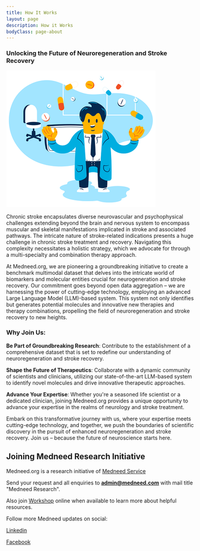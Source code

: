 ```yaml
---
title: How It Works
layout: page
description: How it Works
bodyClass: page-about
---
```


### Unlocking the Future of Neuroregeneration and Stroke Recovery

![Order on Medneed](/images/illustrations/doc-pharm.png)

Chronic stroke encapsulates diverse neurovascular and psychophysical challenges extending beyond the brain and nervous system to encompass muscular and skeletal manifestations implicated in stroke and associated pathways. The intricate nature of stroke-related indications presents a huge challenge in chronic stroke treatment and recovery. Navigating this complexity necessitates a holistic strategy, which we advocate for through a multi-specialty and combination therapy approach.

At Medneed.org, we are pioneering a groundbreaking initiative to create a benchmark multimodal dataset that delves into the intricate world of biomarkers and molecular entities crucial for neurogeneration and stroke recovery. Our commitment goes beyond open data aggregation – we are harnessing the power of cutting-edge technology, employing an advanced Large Language Model (LLM)-based system. This system not only identifies but generates potential molecules and innovative new therapies and therapy combinations, propelling the field of neuroregeneration and stroke recovery to new heights.

### Why Join Us:

**Be Part of Groundbreaking Research**: Contribute to the establishment of a comprehensive dataset that is set to redefine our understanding of neuroregeneration and stroke recovery.

**Shape the Future of Therapeutics**: Collaborate with a dynamic community of scientists and clinicians, utilizing our state-of-the-art LLM-based system to identify novel molecules and drive innovative therapeutic approaches.

**Advance Your Expertise**: Whether you're a seasoned life scientist or a dedicated clinician, joining Medneed.org provides a unique opportunity to advance your expertise in the realms of neurology and stroke treatment.

Embark on this transformative journey with us, where your expertise meets cutting-edge technology, and together, we push the boundaries of scientific discovery in the pursuit of enhanced neuroregeneration and stroke recovery. Join us – because the future of neuroscience starts here.

## Joining Medneed Research Initiative

Medneed.org is a research initiative of <a href="https://www.medneed.com/" target="_blank">Medneed Service</a>

Send your request and all enquiries to **admin@medneed.com** with mail title "Medneed Research". 


Also join <a href="/services/workshop">Workshop</a> online when available to learn more about helpful resources.

Follow more Medneed updates on social: 

<a href="https://www.linkedin.com/company/medneedservice/" target="_blank">Linkedin</a>

<a href="https://www.facebook.com/medneedservice" target="_blank">Facebook</a> 
